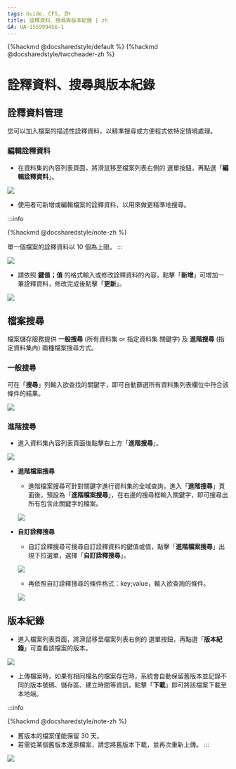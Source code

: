 ```yaml
---
tags: Guide, CFS, ZH
title: 詮釋資料、搜尋與版本紀錄 | zh
GA: UA-155999456-1
---
```


{%hackmd @docsharedstyle/default %}
{%hackmd @docsharedstyle/twccheader-zh %}

# 詮釋資料、搜尋與版本紀錄

## 詮釋資料管理

您可以加入檔案的描述性詮釋資料，以精準搜尋或方便程式依特定情境處理。

### 編輯詮釋資料

* 在資料集的內容列表頁面，將滑鼠移至檔案列表右側的 <i class="fa fa-ellipsis-v fa-20" aria-hidden="true"></i> 選單按鈕，再點選「**編輯詮釋資料**」。
    
![](https://cos.twcc.ai/SYS-MANUAL/uploads/upload_024d4bcb438352a85bd058eee53e4767.png)


* 使用者可新增或編輯檔案的詮釋資料，以用來做更精準地搜尋。

:::info

{%hackmd @docsharedstyle/note-zh %}

單一個檔案的詮釋資料以 10 個為上限。
:::

![](https://cos.twcc.ai/SYS-MANUAL/uploads/upload_d9084bc9ee762f286bb5f2169317a2ab.png)

* 請依照 **鍵值；值** 的格式輸入或修改詮釋資料的內容，點擊「**新增**」可增加一筆詮釋資料，修改完成後點擊「**更新**」。

![](https://cos.twcc.ai/SYS-MANUAL/uploads/upload_7689cf8ba7708b48644675b516698d52.png)

## 檔案搜尋

檔案儲存服務提供 **一般搜尋** (所有資料集 or 指定資料集 關鍵字) 及 **進階搜尋** (指定資料集內) 兩種檔案搜尋方式。


### 一般搜尋

可在「**搜尋**」列輸入欲查找的關鍵字，即可自動篩選所有資料集列表欄位中符合該條件的結果。

![](https://cos.twcc.ai/SYS-MANUAL/uploads/upload_1215b41269912ceaa23e66a0962d6b6d.png)

### 進階搜尋

* 進入資料集內容列表頁面後點擊右上方「**進階搜尋**」。

![](https://cos.twcc.ai/SYS-MANUAL/uploads/upload_5644803269a10025798f10e6988365c7.png)

- **進階檔案搜尋**

    * 進階檔案搜尋可針對關鍵字進行資料集的全域查詢，進入「**進階搜尋**」頁面後，預設為「**進階檔案搜尋**」，在右邊的搜尋框輸入關鍵字，即可搜尋出所有包含此關鍵字的檔案。

    ![](https://cos.twcc.ai/SYS-MANUAL/uploads/upload_8c4e889aa7f195e9dae8c86ea5070d58.png)


- **自訂詮釋搜尋**

    * 自訂詮釋搜尋可搜尋自訂詮釋資料的鍵值或值，點擊「**進階檔案搜尋**」出現下拉選單，選擇「**自訂詮釋搜尋**」。

    ![](https://cos.twcc.ai/SYS-MANUAL/uploads/upload_11170d509dab30f33f2168a2de1cff68.png)

    * 再依照自訂詮釋搜尋的條件格式：key;value，輸入欲查詢的條件。

    ![](https://cos.twcc.ai/SYS-MANUAL/uploads/upload_e49cb67057cb7072469d284a68117626.png)

## 版本紀錄

* 進入檔案列表頁面，將滑鼠移至檔案列表右側的 <i class="fa fa-ellipsis-v fa-20" aria-hidden="true"></i> 選單按鈕，再點選「**版本紀錄**」可查看該檔案的版本。

![](https://cos.twcc.ai/SYS-MANUAL/uploads/upload_b77287f6ec8284f0513d55a68b8d37b4.png)

 
* 上傳檔案時，如果有相同檔名的檔案存在時，系統會自動保留舊版本並記錄不同的版本號碼、儲存區、建立時間等資訊，點擊「**下載**」即可將該檔案下載至本地端。

:::info

{%hackmd @docsharedstyle/note-zh %}

- 舊版本的檔案僅能保留 30 天。
- 若需從某個舊版本還原檔案，請您將舊版本下載，並再次重新上傳。
:::
    
![](https://cos.twcc.ai/SYS-MANUAL/uploads/upload_1db41fb768daba187ec4f5984e8f8014.png)

